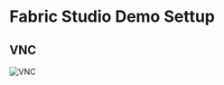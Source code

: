 # Fabric Studio Demo Settup


## VNC 

![VNC](https://raw.githubusercontent.com/pivotal-sadubois/fabric-studio/main/demos/fad-ansible-deploy-slb/images/forti-studio-advanced-settings.jpg)


